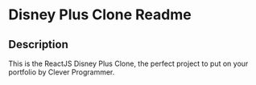 # Disney Plus Clone Readme

## Description
This is the ReactJS Disney Plus Clone, the perfect project to put on your portfolio by Clever Programmer.


